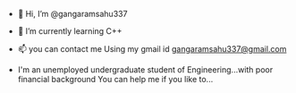 - 👋 Hi, I’m @gangaramsahu337

- 🌱 I’m currently learning C++ 

- 📫 you can contact me Using my gmail id 
    gangaramsahu337@gmail.com 

- I'm an unemployed undergraduate student of 
  Engineering...with poor financial background
  You can help me if you like to... 

<!---
gangaramsahu337/gangaramsahu337 is a ✨ special ✨ repository because its `README.md` (this file) appears on your GitHub profile.
You can click the Preview link to take a look at your changes.
--->
